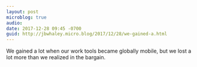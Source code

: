```yaml
---
layout: post
microblog: true
audio: 
date: 2017-12-28 09:45 -0700
guid: http://jbwhaley.micro.blog/2017/12/28/we-gained-a.html
---
```

We gained a lot when our work tools became globally mobile, but we lost a lot more than we realized in the bargain.
